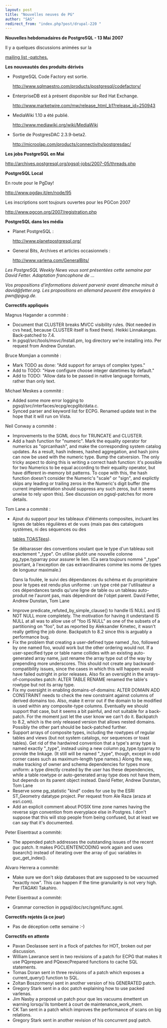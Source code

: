```yaml
---
layout: post
title: "Nouvelles neuves de PG"
author: "SAS"
redirect_from: "index.php?post/drupal-220 "
---
```



<p><strong>Nouvelles hebdomadaires de PostgreSQL - 13 Mai 2007</strong></p>

<p>Il y a quelques discussions animées sur la

<a target="_blank" href="http://archives.postgresql.org/pgsql-patches/2007-05/threads.php">mailing list -patches.</a></p>

<!--more-->


<strong>Les nouveautés des produits dérivés</strong>

<ul>

<li>PostgreSQL Code Factory est sortie.

<a target="_blank" href="http://www.sqlmaestro.com/products/postgresql/codefactory/">http://www.sqlmaestro.com/products/postgresql/codefactory/</a></li>

<li>EnterpriseDB est à présent disponible sur Red Hat Exchange.

<a target="_blank" href="http://www.marketwire.com/mw/release_html_b1?release_id=250943">http://www.marketwire.com/mw/release_html_b1?release_id=250943</a></li>

<li>MediaWiki 1.10 a été publié.

<a target="_blank" href="http://www.mediawiki.org/wiki/MediaWiki">http://www.mediawiki.org/wiki/MediaWiki</a></li>

<li>Sortie de PostgresDAC 2.3.9-beta2.

<a target="_blank" href="http://microolap.com/products/connectivity/postgresdac/">http://microolap.com/products/connectivity/postgresdac/</a></li>

</ul>

<p><strong>Les jobs PostgreSQL en Mai</strong></p>

<p><a target="_blank" href="http://archives.postgresql.org/pgsql-jobs/2007-05/threads.php">http://archives.postgresql.org/pgsql-jobs/2007-05/threads.php</a></p>

<p><strong>PostgreSQL Local</strong></p>

<p>En route pour le PgDay!

<a target="_blank" href="http://www.pgday.it/en/node/95">http://www.pgday.it/en/node/95</a></p>

<p>Les inscriptions sont toujours ouvertes pour les PGCon 2007

<a target="_blank" href="http://www.pgcon.org/2007/registration.php">http://www.pgcon.org/2007/registration.php</a></p>

<p><strong>PostgreSQL dans les média</strong></p>

<ul>

<li>Planet PostgreSQL&nbsp;:

<a target="_blank" href="http://www.planetpostgresql.org/">http://www.planetpostgresql.org/</a></li>

<li>General Bits, Archives et articles occasionnels&nbsp;:

<a target="_blank" href="http://www.varlena.com/GeneralBits/">http://www.varlena.com/GeneralBits/</a></li>

</ul>

<p><em>Les PostgreSQL Weekly News vous sont présentées cette semaine par David Fetter. Adaptation francophone de ...</em></p>

<p><em>Vos propositions d'informations doivent parvenir avant dimanche minuit à david@fetter.org. Les propositions en allemand peuvent être envoyées à pwn@pgug.de.</em></p>

<p><strong>Correctifs appliqués</strong></p>

<p>Magnus Hagander a commité&nbsp;:</p>

<ul>

<li>Document that CLUSTER breaks MVCC visibility rules. (Not needed in cvs head, because CLUSTER itself is fixed there). Heikki Linnakangas. Back-patched to 7.4.</li>

<li>In pgsql/src/tools/msvc/Install.pm, log directory we're installing into. Per request from Andrew Dunstan.</li>

</ul>

<p>Bruce Momjian a commité&nbsp;:</p>

<ul>

<li>Mark TODO as done: "Add support for arrays of complex types."</li>

<li>Add to TODO: "Have configure choose integer datetimes by default."</li>

<li>Add to TODO: "Allow data to be passed in native language formats, rather than only text.</li>

</ul>

<p>Michael Meskes a commité&nbsp;:</p>

<ul>

<li>Added some more error logging to pgsql/src/interfaces/ecpg/ecpglib/data.c.</li>

<li>Synced parser and keyword list for ECPG. Renamed update test in the hope that it will run on Vista.</li>

</ul>

<p>Neil Conway a commité&nbsp;:</p>

<ul>

<li>Improvements to the SGML docs for TRUNCATE and CLUSTER.</li>

<li>Add a hash function for "numeric". Mark the equality operator for numerics as "oprcanhash", and make the corresponding system catalog updates. As a result, hash indexes, hashed aggregation, and hash joins can now be used with the numeric type. Bump the catversion. The only tricky aspect to doing this is writing a correct hash function: it's possible for two Numerics to be equal according to their equality operator, but have different in-memory bit patterns. To cope with this, the hash function doesn't consider the Numeric's "scale" or "sign", and explictly skips any leading or trailing zeros in the Numeric's digit buffer (the current implementation should suppress any such zeros, but it seems unwise to rely upon this). See discussion on pgsql-patches for more details.</li>

</ul>

<p>Tom Lane a commité&nbsp;:</p>

<ul>

<li>Ajout du support pour les tableaux d'éléments composites, incluant les lignes de tables régulières et de vues (mais pas des catalogues systèmes, ni des séquences ou des

<a target="_blank" href="http://docs.postgresqlfr.org/pgsql-8.2.4-fr/storage-toast.html">tables TOASTées</a>).

Se débarasser des conventions voulant que le type d'un tableau soit exactement "_type". On utilise plutôt une nouvelle colonne pg_type.typarray pour assurer le lien. (Ca sera toujours nommé "_type" pourtant, à l'exception de cas extraordinaires comme les noms de types de longueur maximale.)

Dans la foulée, le suivi des dépendances du schéma et du propriétaire pour le types est rendu plus uniforme : un type créé par l'utilisateur a ces dépendances tandis qu'une ligne de table ou un tableau auto-produit ne l'auront pas, mais dépendront de l'objet parent. David Fetter, Andrew Dunstan, Tom Lane</li>

<li>Improve predicate_refuted_by_simple_clause() to handle IS NULL and IS NOT NULL more completely. The motivation for having it understand IS NULL at all was to allow use of "foo IS NULL" as one of the subsets of a partitioning on "foo", but as reported by Aleksander Kmetec, it wasn't really getting the job done. Backpatch to 8.2 since this is arguably a performance bug.</li>

<li>Fix the problem that creating a user-defined type named _foo, followed by one named foo, would work but the other ordering would not. If a user-specified type or table name collides with an existing auto-generated array name, just rename the array type out of the way by prepending more underscores. This should not create any backward-compatibility issues, since the cases in which this will happen would have failed outright in prior releases. Also fix an oversight in the arrays-of-composites patch: ALTER TABLE RENAME renamed the table's rowtype but not its array type.</li>

<li>Fix my oversight in enabling domains-of-domains: ALTER DOMAIN ADD CONSTRAINT needs to check the new constraint against columns of derived domains too. Also, make it error out if the domain to be modified is used within any composite-type columns. Eventually we should support that case, but it seems a bit painful, and not suitable for a back-patch. For the moment just let the user know we can't do it. Backpatch to 8.2, which is the only released version that allows nested domains. Possibly the other part should be back-patched further.</li>

<li>Support arrays of composite types, including the rowtypes of regular tables and views (but not system catalogs, nor sequences or toast tables). Get rid of the hardwired convention that a type's array type is named exactly "_type", instead using a new column pg_type.typarray to provide the linkage. (It still will be named "_type", though, except in odd corner cases such as maximum-length type names.) Along the way, make tracking of owner and schema dependencies for types more uniform: a type directly created by the user has these dependencies, while a table rowtype or auto-generated array type does not have them, but depends on its parent object instead. David Fetter, Andrew Dunstan, Tom Lane</li>

<li>Reserve some pg_statistic "kind" codes for use by the ESRI ST_Geometry datatype project. Per request from Ale Raza (araza at esri.com).</li>

<li>Add an explicit comment about POSIX time zone names having the reverse sign convention from everyplace else in Postgres. I don't suppose that this will stop people from being confused, but at least we can say that it's documented.</li>

</ul>

<p>Peter Eisentraut a commité:</p>

<ul>

<li>The appended patch addresses the outstanding issues of the recent guc patch. It makes PGCLIENTENCODING work again and uses bsearch() instead of iterating over the array of guc variables in guc_get_index().</li>

</ul>

<p>Alvaro Herrera a commité:</p>

<ul>

<li>Make sure we don't skip databases that are supposed to be vacuumed "exactly now". This can happen if the time granularity is not very high. Per ITAGAKI Takahiro.</li>

</ul>

<p>Peter Eisentraut a commité:</p>

<ul>

<li>Grammar correction in pgsql/doc/src/sgml/func.sgml.</li>

</ul>

<p><strong>Correctifs rejetés (à ce jour)</strong></p>

<ul>

<li>Pas de déception cette semaine :-)</li>

</ul>

<p><strong>Correctifs en attente</strong></p>

<ul>

<li>Pavan Deolassee sent in a flock of patches for HOT, broken out per discussion.</li>

<li>William Lawrance sent in two revisions of a patch for ECPG that makes it use PQprepare and PQexecPrepared functions to cache SQL statements.</li>

<li>Tomas Doran sent in three revisions of a patch which exposes a current_query() function to SQL.</li>

<li>Zoltan Boszormenyi sent in another version of his GENERATED patch.</li>

<li>Gregory Stark sent in a doc patch explaining how to use packed varlenas.</li>

<li>Jim Nasby a proposé un patch pour que les vacuums émettent un warning lorsqu'ils tombent à court de maintenance_work_mem.</li>

<li>CK Tan sent in a patch which improves the performance of scans on big relations.</li>

<li>Gregory Stark sent in another revision of his concurrent psql patch.</li>

</ul>
